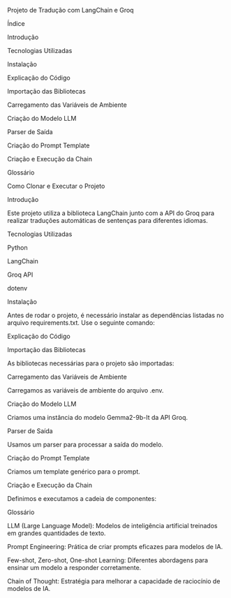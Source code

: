 Projeto de Tradução com LangChain e Groq

Índice

Introdução

Tecnologias Utilizadas

Instalação

Explicação do Código

Importação das Bibliotecas

Carregamento das Variáveis de Ambiente

Criação do Modelo LLM

Parser de Saída

Criação do Prompt Template

Criação e Execução da Chain

Glossário

Como Clonar e Executar o Projeto

Introdução 

Este projeto utiliza a biblioteca LangChain junto com a API do Groq para realizar traduções automáticas de sentenças para diferentes idiomas.

Tecnologias Utilizadas 

Python

LangChain

Groq API

dotenv

Instalação 

Antes de rodar o projeto, é necessário instalar as dependências listadas no arquivo requirements.txt. Use o seguinte comando:

Explicação do Código 

Importação das Bibliotecas 

As bibliotecas necessárias para o projeto são importadas:

Carregamento das Variáveis de Ambiente 

Carregamos as variáveis de ambiente do arquivo .env.

Criação do Modelo LLM 

Criamos uma instância do modelo Gemma2-9b-It da API Groq.

Parser de Saída 

Usamos um parser para processar a saída do modelo.

Criação do Prompt Template 

Criamos um template genérico para o prompt.

Criação e Execução da Chain 

Definimos e executamos a cadeia de componentes:

Glossário 

LLM (Large Language Model): Modelos de inteligência artificial treinados em grandes quantidades de texto.

Prompt Engineering: Prática de criar prompts eficazes para modelos de IA.

Few-shot, Zero-shot, One-shot Learning: Diferentes abordagens para ensinar um modelo a responder corretamente.

Chain of Thought: Estratégia para melhorar a capacidade de raciocínio de modelos de IA.